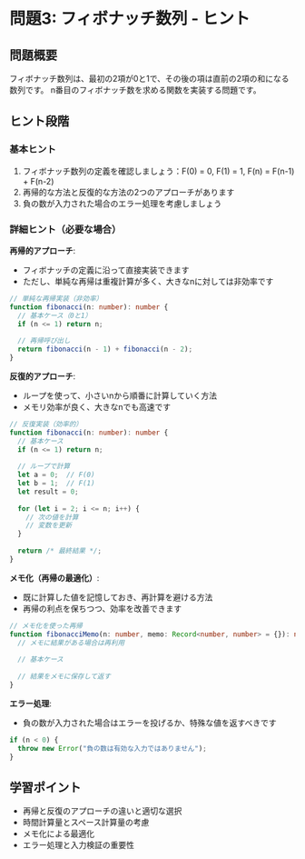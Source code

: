 # 問題3: フィボナッチ数列 - ヒント

## 問題概要
フィボナッチ数列は、最初の2項が0と1で、その後の項は直前の2項の和になる数列です。
n番目のフィボナッチ数を求める関数を実装する問題です。

## ヒント段階

### 基本ヒント
1. フィボナッチ数列の定義を確認しましょう：F(0) = 0, F(1) = 1, F(n) = F(n-1) + F(n-2)
2. 再帰的な方法と反復的な方法の2つのアプローチがあります
3. 負の数が入力された場合のエラー処理を考慮しましょう

### 詳細ヒント（必要な場合）

**再帰的アプローチ**:
- フィボナッチの定義に沿って直接実装できます
- ただし、単純な再帰は重複計算が多く、大きなnに対しては非効率です

```typescript
// 単純な再帰実装（非効率）
function fibonacci(n: number): number {
  // 基本ケース（0と1）
  if (n <= 1) return n;
  
  // 再帰呼び出し
  return fibonacci(n - 1) + fibonacci(n - 2);
}
```

**反復的アプローチ**:
- ループを使って、小さいnから順番に計算していく方法
- メモリ効率が良く、大きなnでも高速です

```typescript
// 反復実装（効率的）
function fibonacci(n: number): number {
  // 基本ケース
  if (n <= 1) return n;
  
  // ループで計算
  let a = 0;  // F(0)
  let b = 1;  // F(1)
  let result = 0;
  
  for (let i = 2; i <= n; i++) {
    // 次の値を計算
    // 変数を更新
  }
  
  return /* 最終結果 */;
}
```

**メモ化（再帰の最適化）**:
- 既に計算した値を記憶しておき、再計算を避ける方法
- 再帰の利点を保ちつつ、効率を改善できます

```typescript
// メモ化を使った再帰
function fibonacciMemo(n: number, memo: Record<number, number> = {}): number {
  // メモに結果がある場合は再利用
  
  // 基本ケース
  
  // 結果をメモに保存して返す
}
```

**エラー処理**:
- 負の数が入力された場合はエラーを投げるか、特殊な値を返すべきです
```typescript
if (n < 0) {
  throw new Error("負の数は有効な入力ではありません");
}
```

## 学習ポイント
- 再帰と反復のアプローチの違いと適切な選択
- 時間計算量とスペース計算量の考慮
- メモ化による最適化
- エラー処理と入力検証の重要性 